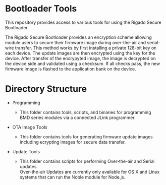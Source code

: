 # Bootloader Tools
This repository provides access to various tools for using the Rigado Secure Bootloader.

The Rigado Secure Bootloader provides an encryption scheme allowing module users to secure their 
firmware image during over-the-air and serial-wire transfer. This method works by first installing a 
private 128-bit key on each device. The update images are then encrypted using the key for the device. 
After transfer of the encrypyted image, the image is decrypted on the device side and validated 
using a checksum. If all checks pass, the new firmware image is flashed to the application bank on the device.

# Directory Structure

- Programming
  + This folder contains tools, scripts, and binaries for programming BMD series modules via a connected JLink programmer.

- OTA Image Tools
  + This folder contains tools for generating firmware update images including ecrypting images for secure data transfer.

- Update Tools
  + This folder contains scripts for performing Over-the-air and Serial updates.  
  Over-the-air Updates are currently only available for OS X and Linux systems 
  that can run the Noble module for Node.js.
